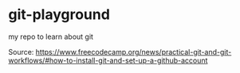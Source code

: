 # git-playground
my repo to learn about git 

Source: https://www.freecodecamp.org/news/practical-git-and-git-workflows/#how-to-install-git-and-set-up-a-github-account

